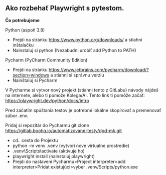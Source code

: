 **Ako rozbehať Playwright s pytestom.**
-

**Čo potrebujeme**


Python (aspoň 3.8)
- Prejdi na stránku https://www.python.org/downloads/ a stiahni inštalačku
- Nainstaluj si python (Nezabudni urobiť add Python to PATH)

Pycharm (PyCharm Community Edition)

- Prejdi na stránku https://www.jetbrains.com/pycharm/download/?section=windows a stiahni si správnu verziu
- Nainštaluj si Pycharm

V Pycharme si vytvor nový projekt (stiahni tento z GitLabu)
návody nájdeš na internete, alebo ti pomože Kolega/AI.
Tento link ti pomôže začať: https://playwright.dev/python/docs/intro

Pred začatím spúštania testov je potrebné lokálne skopírovať a premenovať súbor .env.

Pridaj si repozitár do Pycharmu
git clone https://gitlab.bootiq.io/automatizovane-testy/dpd-mk.git

- cd.. cesta do Projektu
- python -m venv .venv (vytvori nove virtualne prostredie)
- .venv\Scripts\activate (aktivuje ho)
- playwright install (nainstaluj playwright)
- Prejdi do nastaveni Pycharmu>Project interpreter>add interpreter>Pridat existujúci>vyber .venv/Scripts/python.exe